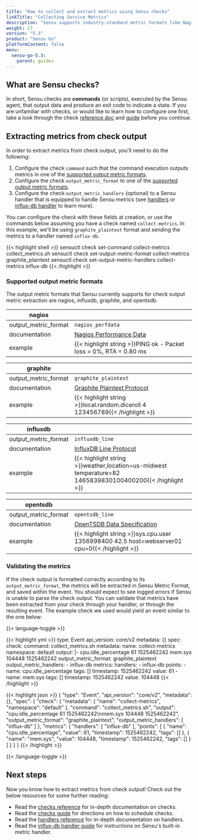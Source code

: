 ```yaml
---
title: "How to collect and extract metrics using Sensu checks"
linkTitle: "Collecting Service Metrics"
description: "Sensu supports industry-standard metric formats like Nagios Performance Data, Graphite Plaintext Protocol, InfluxDB Line Protocol, and OpenTSDB Data Specification. Read the guide to get started collecting metrics with Sensu."
weight: 17
version: "5.3"
product: "Sensu Go"
platformContent: false
menu:
  sensu-go-5.3:
    parent: guides
---
```


## What are Sensu checks?

In short, Sensu checks are **commands** (or scripts), executed by the Sensu
agent, that output data and produce an exit code to indicate a state. If you are
unfamiliar with checks, or would like to learn how to configure one first,
take a look through the check [reference doc][1] and [guide][2] before you
continue.

## Extracting metrics from check output

In order to extract metrics from check output, you'll need to do the following:

1. Configure the check `command` such that the command execution outputs
metrics in one of the [supported output metric formats][3].
2. Configure the check `output_metric_format` to one of the
[supported output metric formats][3].
3. Configure the check `output_metric_handlers` (optional) to a Sensu handler
that is equipped to handle Sensu metrics (see [handlers][4] or
[influx-db handler][5] to learn more).

You can configure the check with these fields at creation, or use the commands
below assuming you have a check named `collect-metrics`. In this example,
we'll be using `graphite_plaintext` format and sending the metrics to a handler
named `influx-db`.

{{< highlight shell >}}
sensuctl check set-command collect-metrics collect_metrics.sh
sensuctl check set-output-metric-format collect-metrics graphite_plaintext
sensuctl check set-output-metric-handlers collect-metrics influx-db
{{< /highlight >}}

### Supported output metric formats

The output metric formats that Sensu currently supports for check output metric
extraction are nagios, influxdb, graphite, and opentsdb.

|nagios              |      |
---------------------|------
output_metric_format | `nagios_perfdata`
documentation        | [Nagios Performance Data][6]
example              | {{< highlight string >}}PING ok - Packet loss = 0%, RTA = 0.80 ms | percent_packet_loss=0, rta=0.80{{< /highlight >}}

|graphite            |      |
---------------------|------
output_metric_format | `graphite_plaintext`
documentation        | [Graphite Plaintext Protocol][7]
example              | {{< highlight string >}}local.random.diceroll 4 123456789{{< /highlight >}}

|influxdb            |      |
---------------------|------
output_metric_format | `influxdb_line`
documentation        | [InfluxDB Line Protocol][8]
example              | {{< highlight string >}}weather,location=us-midwest temperature=82 1465839830100400200{{< /highlight >}}

|opentsdb            |      |
---------------------|------
output_metric_format | `opentsdb_line`
documentation        | [OpenTSDB Data Specification][9]
example              | {{< highlight string >}}sys.cpu.user 1356998400 42.5 host=webserver01 cpu=0{{< /highlight >}}

### Validating the metrics

If the check output is formatted correctly according to its `output_metric_format`,
the metrics will be extracted in Sensu Metric Format, and saved within the
event. You should expect to see logged errors if Sensu is unable to parse
the check output. You can validate that metrics have been extracted from your
check through your handler, or through the resulting event. The example check
we used would yield an event similar to the one below:

{{< language-toggle >}}

{{< highlight yml >}}
type: Event
api_version: core/v2
metadata: {}
spec:
  check:
    command: collect_metrics.sh
    metadata:
      name: collect-metrics
      namespace: default
    output: |-
      cpu.idle_percentage 61 1525462242
      mem.sys 104448 1525462242
    output_metric_format: graphite_plaintext
    output_metric_handlers:
    - influx-db
  metrics:
    handlers:
    - influx-db
    points:
    - name: cpu.idle_percentage
      tags: []
      timestamp: 1525462242
      value: 61
    - name: mem.sys
      tags: []
      timestamp: 1525462242
      value: 104448
{{< /highlight >}}

{{< highlight json >}}
{
  "type": "Event",
  "api_version": "core/v2",
  "metadata": {},
  "spec": {
    "check": {
      "metadata": {
        "name": "collect-metrics",
        "namespace": "default"
      },
      "command": "collect_metrics.sh",
      "output": "cpu.idle_percentage 61 1525462242\nmem.sys 104448 1525462242",
      "output_metric_format": "graphite_plaintext",
      "output_metric_handlers": [
        "influx-db"
      ]
    },
    "metrics": {
      "handlers": [
        "influx-db"
      ],
      "points": [
        {
          "name": "cpu.idle_percentage",
          "value": 61,
          "timestamp": 1525462242,
          "tags": []
        },
        {
          "name": "mem.sys",
          "value": 104448,
          "timestamp": 1525462242,
          "tags": []
        }
      ]
    }
  }
}
{{< /highlight >}}

{{< /language-toggle >}}

## Next steps

Now you know how to extract metrics from check output! Check out the below
resources for some further reading:

* Read the [checks reference][1] for in-depth documentation on checks.
* Read the [checks guide][2] for directions on how to schedule checks.
* Read the [handlers reference][4] for in-depth documentation on handlers.
* Read the [influx-db handler guide][5] for instructions on Sensu's built-in
metric handler.

[1]: ../../reference/checks
[2]: ../monitor-server-resources/
[3]: #supported-output-metric-formats
[4]: ../../reference/handlers
[5]: ../influx-db-metric-handler
[6]: https://assets.nagios.com/downloads/nagioscore/docs/nagioscore/3/en/perfdata.html
[7]: http://graphite.readthedocs.io/en/latest/feeding-carbon.html#the-plaintext-protocol
[8]: https://docs.influxdata.com/influxdb/v1.4/write_protocols/line_protocol_tutorial/#measurement
[9]: http://opentsdb.net/docs/build/html/user_guide/writing/index.html#data-specification
